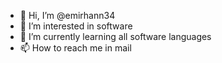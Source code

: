 - 👋 Hi, I’m @emirhann34
- 👀 I’m interested in software
- 🌱 I’m currently learning all software languages
- 📫 How to reach me in mail

<!---
emirhann34/emirhann34 is a ✨ special ✨ repository because its `README.md` (this file) appears on your GitHub profile.
You can click the Preview link to take a look at your changes.
--->
